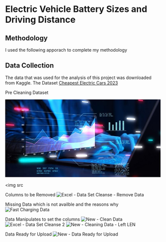

# Electric Vehicle Battery Sizes and Driving Distance

## Methodology
I used the following apporach to complete my methodology

## Data Collection
The data that was used for the analysis of this project was downloaded from Kaggle. The Dataset [Cheapest Electric Cars 2023](https://www.kaggle.com/datasets/kkhandekar/cheapest-electric-cars)

Pre Cleaning Dataset

<img src="assets/DataScience1600x800.jpg" width="500">

<img src


Columns to be Removed
![Excel - Data Set Cleanse - Remove Data](https://github.com/user-attachments/assets/dccbf60b-0906-40b8-ab7f-9f15ba1c19f0)

Missing Data which is not availble and the reasons why
![Fast Charging Data](https://github.com/user-attachments/assets/eb4cf806-de12-491e-aadf-b7faabdd0933)

Data Manipulates to set the columns
![New - Clean Data](https://github.com/user-attachments/assets/36d0bdf9-2fa8-46d2-99ca-cd172328699c)
![Excel - Data Set Cleanse 2](https://github.com/user-attachments/assets/3a0b8261-b577-4073-8ce4-9e2db5f9d711)
![New - Cleaning Data - Left LEN](https://github.com/user-attachments/assets/109114c9-80a4-4425-bf34-40210654d1d7)





Data Ready for Upload
![New - Data Ready for Upload](https://github.com/user-attachments/assets/02269dfd-baf6-4c7c-9ad8-3ee5862b16d4)

